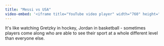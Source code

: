 ```yaml
---
title: "Messi vs USA"
video-embed: '<iframe title="YouTube video player" width="760" height="600" src="http://www.youtube.com/embed/DNcWYPBu7Gw?rel=0&amp;hd=1" frameborder="0" allowfullscreen></iframe>'
---
```

<p>It's like watching Gretzky in hockey, Jordan in basketball - sometimes players come along who are able to see their sport at a whole different level than everyone else.</p>
